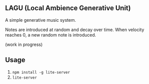 ## LAGU (Local Ambience Generative Unit)

A simple generative music system.

Notes are introduced at random and decay over time. When velocity reaches 0, a new random note is introduced.

(work in progress)

## Usage

1. `npm install -g lite-server`
2. `lite-server`
